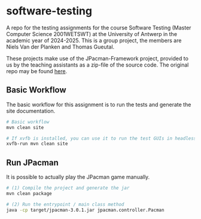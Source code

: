 # software-testing

A repo for the testing assignments for the course Software Testing (Master Computer Science 2001WETSWT) at the University of Antwerp in the academic year of 2024-2025. This is a group project, the members are Niels Van der Planken and Thomas Gueutal.

These projects make use of the JPacman-Framework project, provided to us by the teaching assistants as a zip-file of the source code. The original repo may be found [here](https://github.com/SERG-Delft/jpacman-framework).

## Basic Workflow

The basic workflow for this assignment is to run the tests and generate the site documentation.

```sh
# Basic workflow
mvn clean site

# If xvfb is installed, you can use it to run the test GUIs in headless mode.
xvfb-run mvn clean site
```

## Run JPacman

It is possible to actually play the JPacman game manually.

```sh
# (1) Compile the project and generate the jar
mvn clean package

# (2) Run the entrypoint / main class method
java -cp target/jpacman-3.0.1.jar jpacman.controller.Pacman
```
